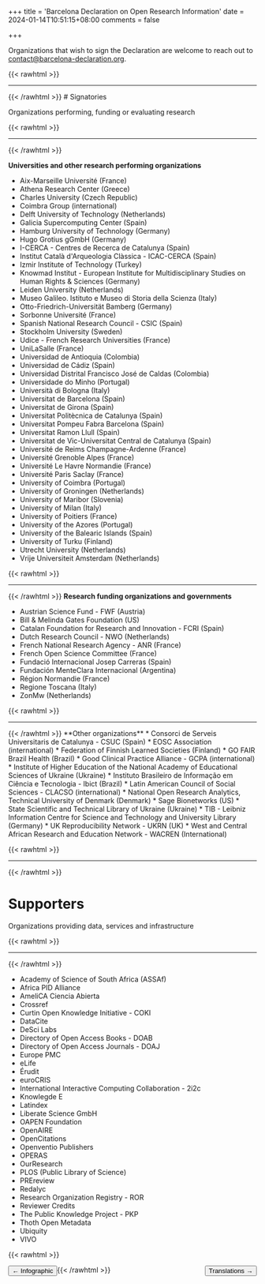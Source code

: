 +++
title = 'Barcelona Declaration on Open Research Information'
date = 2024-01-14T10:51:15+08:00
comments = false

+++

Organizations that wish to sign the Declaration are welcome to reach out to [contact@barcelona-declaration.org](mailto:contact@barcelona-declaration.org "mailto:contact@barcelona-declaration.org"). 

{{< rawhtml >}}
</br>
<hr class="small">
{{< /rawhtml >}}
# Signatories

Organizations performing, funding or evaluating research

{{< rawhtml >}}
</br>
<hr class="small">
{{< /rawhtml >}}

**Universities and other research performing organizations**
* Aix-Marseille Université (France)
* Athena Research Center (Greece)
* Charles University (Czech Republic)
* Coimbra Group (international)
* Delft University of Technology (Netherlands)
* Galicia Supercomputing Center (Spain)
* Hamburg University of Technology (Germany)
* Hugo Grotius gGmbH (Germany)
* I-CERCA - Centres de Recerca de Catalunya (Spain)
* Institut Català d'Arqueologia Clàssica - ICAC-CERCA (Spain)
* Izmir Institute of Technology (Turkey)
* Knowmad Institut - European Institute for Multidisciplinary Studies on Human Rights & Sciences (Germany)
* Leiden University (Netherlands)
* Museo Galileo. Istituto e Museo di Storia della Scienza (Italy)
* Otto-Friedrich-Universität Bamberg (Germany)
* Sorbonne Université (France)
* Spanish National Research Council - CSIC (Spain)
* Stockholm University (Sweden)
* Udice - French Research Universities (France)
* UniLaSalle (France)
* Universidad de Antioquia (Colombia)
* Universidad de Cádiz (Spain)
* Universidad Distrital Francisco José de Caldas (Colombia)
* Universidade do Minho (Portugal)
* Università di Bologna (Italy)
* Universitat de Barcelona (Spain)
* Universitat de Girona (Spain)
* Universitat Politècnica de Catalunya (Spain)
* Universitat Pompeu Fabra Barcelona (Spain)
* Universitat Ramon Llull (Spain)
* Universitat de Vic-Universitat Central de Catalunya (Spain)
* Université de Reims Champagne-Ardenne (France)
* Université Grenoble Alpes (France)
* Université Le Havre Normandie (France)
* Université Paris Saclay (France)
* University of Coimbra (Portugal)
* University of Groningen (Netherlands)
* University of Maribor (Slovenia)
* University of Milan (Italy)
* University of Poitiers (France)
* University of the Azores (Portugal)
* University of the Balearic Islands (Spain)
* University of Turku (Finland)
* Utrecht University (Netherlands)
* Vrije Universiteit Amsterdam (Netherlands)

{{< rawhtml >}}
<br>
<hr class="small">

{{< /rawhtml >}}
**Research funding organizations and governments**
* Austrian Science Fund - FWF (Austria)
* Bill & Melinda Gates Foundation (US)
* Catalan Foundation for Research and Innovation - FCRI (Spain)
* Dutch Research Council - NWO (Netherlands)
* French National Research Agency - ANR (France)
* French Open Science Committee (France)
* Fundació Internacional Josep Carreras (Spain)
* Fundación MenteClara Internacional (Argentina)
* Région Normandie (France)
* Regione Toscana (Italy)
* ZonMw (Netherlands)

{{< rawhtml >}}
<br>
<hr class="small">
{{< /rawhtml >}}
**Other organizations**
* Consorci de Serveis Universitaris de Catalunya - CSUC (Spain)
* EOSC Association (international)
* Federation of Finnish Learned Societies (Finland)
* GO FAIR Brazil Health (Brazil)
* Good Clinical Practice Alliance - GCPA (international)
* Institute of Higher Education of the National Academy of Educational Sciences of Ukraine (Ukraine)
* Instituto Brasileiro de Informação em Ciência e Tecnologia - Ibict (Brazil)
* Latin American Council of Social Sciences - CLACSO (international)
* National Open Research Analytics, Technical University of Denmark (Denmark)
* Sage Bionetworks (US)
* State Scientific and Technical Library of Ukraine (Ukraine)
* TIB - Leibniz Information Centre for Science and Technology and University Library (Germany)
* UK Reproducibility Network - UKRN (UK)
* West and Central African Research and Education Network - WACREN (International)

{{< rawhtml >}}
<br>
<hr class="small">
{{< /rawhtml >}}

# Supporters
Organizations providing data, services and infrastructure

{{< rawhtml >}}
<br>
<hr class="small">
{{< /rawhtml >}}

* Academy of Science of South Africa (ASSAf)
* Africa PID Alliance
* AmeliCA Ciencia Abierta
* Crossref 
* Curtin Open Knowledge Initiative - COKI
* DataCite
* DeSci Labs
* Directory of Open Access Books - DOAB
* Directory of Open Access Journals - DOAJ
* Europe PMC
* eLife
* Érudit
* euroCRIS
* International Interactive Computing Collaboration - 2i2c
* Knowlegde E
* Latindex
* Liberate Science GmbH
* OAPEN Foundation
* OpenAIRE
* OpenCitations
* Openventio Publishers
* OPERAS
* OurResearch
* PLOS (Public Library of Science)
* PREreview
* Redalyc
* Research Organization Registry - ROR
* Reviewer Credits
* The Public Knowledge Project - PKP
* Thoth Open Metadata
* Ubiquity
* VIVO

{{< rawhtml >}}

<button style="float:left" onclick="document.location='/infographic'">&larr; Infographic</button> 

<button style="float:right" onclick="document.location='/translations'">Translations &rarr;</button> 

{{< /rawhtml >}}